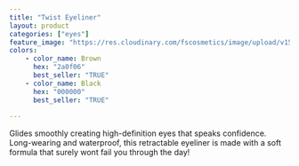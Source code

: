 ```yaml
---
title: "Twist Eyeliner"
layout: product
categories: ["eyes"]
feature_image: "https://res.cloudinary.com/fscosmetics/image/upload/v1540251426/twist-eyeliner.jpg"
colors:
    - color_name: Brown
      hex: "2a0f06"
      best_seller: "TRUE"
    - color_name: Black
      hex: "000000"
      best_seller: "TRUE"    
   
---
```

Glides smoothly creating high-definition eyes that speaks confidence. Long-wearing and waterproof, this retractable eyeliner is made with a soft formula that surely wont fail you through the day!

